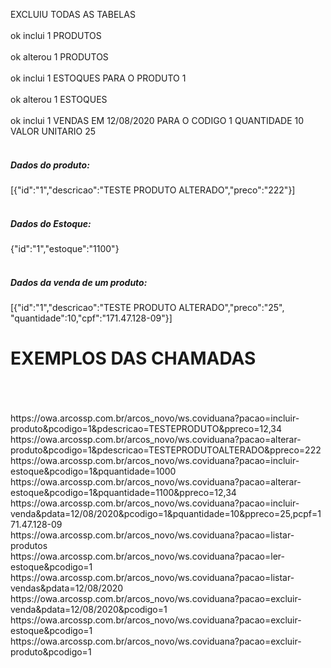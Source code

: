EXCLUIU TODAS AS TABELAS <br><br>
ok inclui 1 PRODUTOS
<br><br>
ok alterou 1 PRODUTOS
<br><br>
ok inclui 1 ESTOQUES PARA O PRODUTO 1
<br><br>
ok alterou 1 ESTOQUES
<br><br>
ok inclui 1 VENDAS EM 12/08/2020 PARA O CODIGO 1 QUANTIDADE 10 VALOR UNITARIO 25
<br><br>
##### Dados do produto:
[{"id":"1","descricao":"TESTE PRODUTO ALTERADO","preco":"222"}] 
<br><br>
##### Dados do Estoque:
{"id":"1","estoque":"1100"}
<br><br>
##### Dados da venda de um produto:
[{"id":"1","descricao":"TESTE PRODUTO ALTERADO","preco":"25", "quantidade":10,"cpf":"171.47.128-09"}]


<h1>EXEMPLOS DAS CHAMADAS</h1>
<br><br>
<br>https://owa.arcossp.com.br/arcos_novo/ws.coviduana?pacao=incluir-produto&pcodigo=1&pdescricao=TESTEPRODUTO&ppreco=12,34
<br>https://owa.arcossp.com.br/arcos_novo/ws.coviduana?pacao=alterar-produto&pcodigo=1&pdescricao=TESTEPRODUTOALTERADO&ppreco=222
<br>https://owa.arcossp.com.br/arcos_novo/ws.coviduana?pacao=incluir-estoque&pcodigo=1&pquantidade=1000
<br>https://owa.arcossp.com.br/arcos_novo/ws.coviduana?pacao=alterar-estoque&pcodigo=1&pquantidade=1100&ppreco=12,34
<br>https://owa.arcossp.com.br/arcos_novo/ws.coviduana?pacao=incluir-venda&pdata=12/08/2020&pcodigo=1&pquantidade=10&ppreco=25,pcpf=171.47.128-09
<br>https://owa.arcossp.com.br/arcos_novo/ws.coviduana?pacao=listar-produtos
<br>https://owa.arcossp.com.br/arcos_novo/ws.coviduana?pacao=ler-estoque&pcodigo=1
<br>https://owa.arcossp.com.br/arcos_novo/ws.coviduana?pacao=listar-vendas&pdata=12/08/2020
<br>https://owa.arcossp.com.br/arcos_novo/ws.coviduana?pacao=excluir-venda&pdata=12/08/2020&pcodigo=1
<br>https://owa.arcossp.com.br/arcos_novo/ws.coviduana?pacao=excluir-estoque&pcodigo=1
<br>https://owa.arcossp.com.br/arcos_novo/ws.coviduana?pacao=excluir-produto&pcodigo=1
